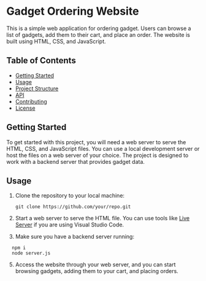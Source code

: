 # Gadget Ordering Website

This is a simple web application for ordering gadget. Users can browse a list of gadgets, add them to their cart, and place an order. The website is built using HTML, CSS, and JavaScript.

## Table of Contents

- [Getting Started](#getting-started)
- [Usage](#usage)
- [Project Structure](#project-structure)
- [API](#api)
- [Contributing](#contributing)
- [License](#license)

## Getting Started

To get started with this project, you will need a web server to serve the HTML, CSS, and JavaScript files. You can use a local development server or host the files on a web server of your choice. The project is designed to work with a backend server that provides gadget data.

## Usage

1. Clone the repository to your local machine:

   ```shell
   git clone https://github.com/your/repo.git
   ```

2. Start a web server to serve the HTML file. You can use tools like [Live Server](https://marketplace.visualstudio.com/items?itemName=ritwickdey.LiveServer) if you are using Visual Studio Code.

3. Make sure you have a backend server running:
 ```shell
   npm i
   node server.js
   ```
5. Access the website through your web server, and you can start browsing gadgets, adding them to your cart, and placing orders.

